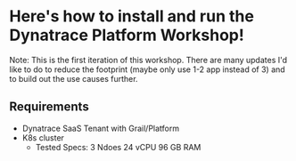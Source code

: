 # Here's how to install and run the Dynatrace Platform Workshop!
Note: This is the first iteration of this workshop. There are many updates I'd like to do to reduce the footprint (maybe only use 1-2 app instead of 3) and to build out the use causes further. 

## Requirements
* Dynatrace SaaS Tenant with Grail/Platform
* K8s cluster
  * Tested Specs: 3 Ndoes	24 vCPU	96 GB	RAM
  
